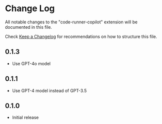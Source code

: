 # Change Log

All notable changes to the "code-runner-copilot" extension will be documented in this file.

Check [Keep a Changelog](http://keepachangelog.com/) for recommendations on how to structure this file.

## 0.1.3

- Use GPT-4o model

## 0.1.1

- Use GPT-4 model instead of GPT-3.5

## 0.1.0

- Initial release